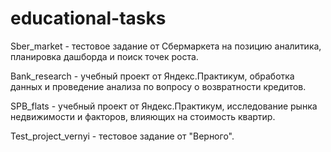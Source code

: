 # educational-tasks

Sber_market - тестовое задание от Сбермаркета на позицию аналитика, планировка дашборда и поиск точек роста.

Bank_research - учебный проект от Яндекс.Практикум, обработка данных и проведение анализа по вопросу о возвратности кредитов. 

SPB_flats - учебный проект от Яндекс.Практикум, исследование рынка недвижимости и факторов, влияющих на стоимость квартир. 

Test_project_vernyi - тестовое задание от "Верного".
